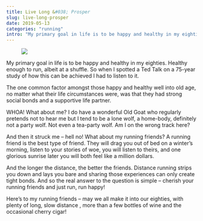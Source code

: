 ```yaml
---
title: Live Long &#038; Prosper
slug: live-long-prosper
date: 2019-05-13
categories: "running"
intro: "My primary goal in life is to be happy and healthy in my eighties. Healthy enough to run, albeit at  a shuffle. So when I spotted a Ted Talk on a 75-year study of how this can be achieved I had to listen to it."
---
```


<figure class="wp-block-image"><img src="https://res.cloudinary.com/dy6grlu8z/image/upload/v1558866413/eudqgef1czku6eselcik.jpg"/></figure>

<p>My primary goal in life is to be happy and healthy in my eighties. Healthy enough to run, albeit at  a shuffle. So when I spotted a Ted Talk on a 75-year study of how this can be achieved I had to listen to it.</p>

<p>The one common factor amongst those happy and healthy well into old age, no matter what their life circumstances were, was that they had strong social bonds and a supportive life partner.</p>

<p>WHOA! What about me? I do have a wonderful Old Goat who regularly pretends not to hear me but I tend to be a lone wolf, a home-body, definitely not a party wolf.  Not even a tea-party wolf. Am I on the wrong track here?</p>

<p>And then it struck me – hell no! What about my running friends? A running friend is the best type of friend. They will drag you out of bed on a winter’s morning, listen to your stories of woe, you will listen to theirs, and one glorious sunrise later you will both feel like a million dollars.</p>

<p>And the longer the distance, the better the friends. Distance running strips you down and lays you bare and sharing those experiences can only create tight bonds. And so the real answer to the question is simple – cherish your running friends and just run, run happy!</p>

<p>Here’s to my running friends – may we all make it into our eighties, with plenty of long, slow distance , more than a few bottles of wine and the occasional cherry cigar!</p>

<p></p>

<p></p>
